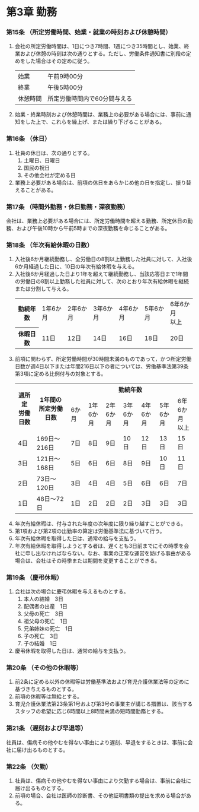 # 第3章 勤務

### 第15条  （所定労働時間、始業・就業の時刻および休憩時間）

1. 会社の所定労働時間は、1日につき7時間、1週につき35時間とし、始業、終業および休憩の時刻は次の通りとする。ただし、労働条件通知書に別段の定めをした場合はその定めに従う。
   <table>
     <tr><td>始業</td><td>午前9時00分</td></tr>
     <tr><td>終業</td><td>午後5時00分</td></tr>
    <tr><td>休憩時間</td><td>所定労働時間内で60分間与える</td></tr>
   </table>
2. 始業・終業時刻および休憩時間は、業務上の必要がある場合には、事前に通知をした上で、これらを繰上げ、または繰り下げることがある。

### 第16条  （休日）

1. 社員の休日は、次の通りとする。
    1. 土曜日、日曜日
    2. 国民の祝日
    3. その他会社が定める日
2. 業務上必要がある場合は、前項の休日をあらかじめ他の日を指定し、振り替えることがある。

### 第17条  （時間外勤務・休日勤務・深夜勤務）

会社は、業務上必要がある場合には、所定労働時間を超える勤務、所定休日の勤務、および午後10時から午前5時までの深夜勤務を命じることがある。

### 第18条  （年次有給休暇の日数）

1. 入社後6か月継続勤務し、全労働日の8割以上勤務した社員に対して、入社後6か月経過した日に、10日の年次有給休暇を与える。
2. 入社後6か月経過した日より1年を超えて継続勤務し、当該応答日まで1年間の労働日の8割以上勤務した社員に対して、次のとおり年次有給休暇を継続または分割して与える。
   <table>
     <tr><th>勤続年数</th><td>1年6か月</td><td>2年6か月</td><td>3年6か月</td><td>4年6か月</td><td>5年6か月</td><td>6年6か月<br>以上</td></tr>
     <tr><th>休暇日数</th><td>11日</td><td>12日</td><td>14日</td><td>16日</td><td>18日</td><td>20日</td></tr>
   </table>
3. 前項に関わらず、所定労働時間が30時間未満のものであって，かつ所定労働日数が週4日以下または年間216日以下の者については、労働基準法第39条第3項に定める比例付与の対象とする。
   <table>
     <tr><th rowspan="2">週所定<br>労働<br>日数</th><th rowspan="2">1年間の<br>所定労働日数</th><th colspan="7">勤続年数</th></tr>
     <tr><td>6か月</td><td>1年<br>6か月</td><td>2年<br>6か月</td><td>3年<br>6か月</td><td>4年<br>6か月</td><td>5年<br>6か月</td><td>6年<br>6か月<br>以上</td>
     <tr><td>4日</td><td>169日～216日</td><td>7日</td><td>8日</td><td>9日</td><td>10日</td><td>12日</td><td>13日</td><td>15日</td></tr>
     <tr><td>3日</td><td>121日～168日</td><td>5日</td><td>6日</td><td>6日</td><td>8日</td><td>9日</td><td>10日</td><td>11日</td></tr>
     <tr><td>2日</td><td>73日～120日</td><td>3日</td><td>4日</td><td>4日</td><td>5日</td><td>6日</td><td>6日</td><td>7日</td></tr>
     <tr><td>1日</td><td>48日～72日</td><td>1日</td><td>2日</td><td>2日</td><td>2日</td><td>3日</td><td>3日</td><td>3日</td></tr>
   </table>
4. 年次有給休暇は、付与された年度の次年度に限り繰り越すことができる。
5. 第1項および第2項の出勤率の算定は労働基準法に基づいて行う。
6. 年次有給休暇を取得した日は、通常の給与を支払う。
7. 年次有給休暇を取得しようとする者は、遅くとも3日前までにその時季を会社に申し出なければならない。なお、事業の正常な運営を妨げる事由がある場合は、会社はその時季または期間を変更することができる。

### 第19条  （慶弔休暇）

1. 会社は次の場合に慶弔休暇を与えるものとする。
    1. 本人の結婚　3日
    2. 配偶者の出産　1日
    3. 父母の死亡　3日
    4. 祖父母の死亡　1日
    5. 兄弟姉妹の死亡　1日
    6. 子の死亡　3日
    7. 子の結婚　1日
2. 慶弔休暇を取得した日は、通常の給与を支払う。

### 第20条  （その他の休暇等）

1. 前2条に定める以外の休暇等は労働基準法および育児介護休業法等の定めに基づき与えるものとする。
2. 前項の休暇等は無給とする。
3. 育児介護休業法第23条第1号および第3号の事業主が講じる措置は、該当するスタッフの希望に応じ6時間以上8時間未満の短時間勤務とする。

### 第21条  （遅刻および早退等）

社員は、傷病その他やむを得ない事由により遅刻、早退をするときは、事前に会社に届け出るものとする。

### 第22条  （欠勤）

1. 社員は、傷病その他やむを得ない事由により欠勤する場合は、事前に会社に届け出るものとする。
2. 前項の場合、会社は医師の診断書、その他証明書類の提出を求める場合がある。
